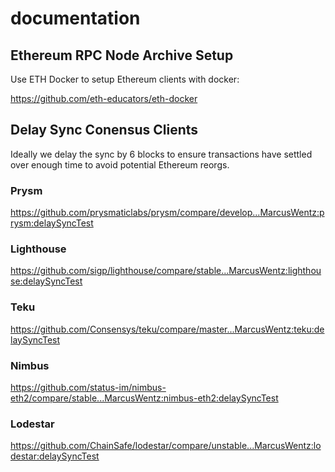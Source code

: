 # documentation

## Ethereum RPC Node Archive Setup

Use ETH Docker to setup Ethereum clients with docker:

https://github.com/eth-educators/eth-docker

## Delay Sync Conensus Clients

Ideally we delay the sync by 6 blocks to ensure transactions have settled over enough time to avoid potential Ethereum reorgs.

### Prysm

https://github.com/prysmaticlabs/prysm/compare/develop...MarcusWentz:prysm:delaySyncTest

### Lighthouse

https://github.com/sigp/lighthouse/compare/stable...MarcusWentz:lighthouse:delaySyncTest

### Teku

https://github.com/Consensys/teku/compare/master...MarcusWentz:teku:delaySyncTest

### Nimbus

https://github.com/status-im/nimbus-eth2/compare/stable...MarcusWentz:nimbus-eth2:delaySyncTest

### Lodestar

https://github.com/ChainSafe/lodestar/compare/unstable...MarcusWentz:lodestar:delaySyncTest
